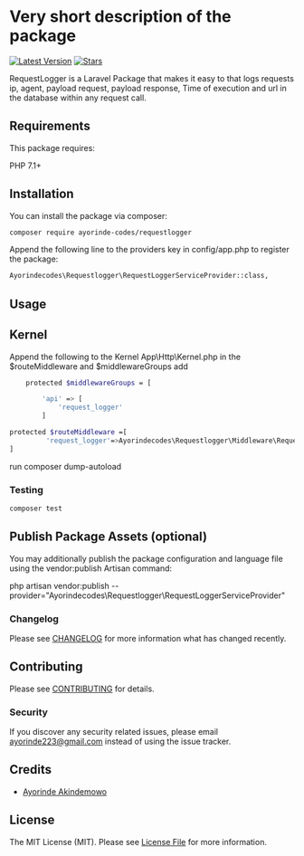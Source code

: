 # Very short description of the package

[![Latest Version](https://img.shields.io/github/stars/Ayorinde-Codes/RequestLogger.svg?style=flat-square)](https://github.com/Ayorinde-Codes/RequestLogger/releases)
[![Stars](https://img.shields.io/github/stars/Ayorinde-Codes/RequestLogger.svg?style=flat-square)](https://github.com/Ayorinde-Codes/RequestLogger/stargazers)

RequestLogger is a Laravel Package that makes it easy to that logs requests ip, agent, payload request, payload response, Time of execution and url in the database within any request call.

## Requirements
This package requires:

PHP 7.1+
## Installation

You can install the package via composer:

```bash
composer require ayorinde-codes/requestlogger
```

Append the following line to the providers key in config/app.php to register the package:

```bash
Ayorindecodes\Requestlogger\RequestLoggerServiceProvider::class,
```
## Usage
## Kernel 

Append the following to the Kernel App\Http\Kernel.php in the $routeMiddleware and $middlewareGroups add
```bash
    protected $middlewareGroups = [

        'api' => [
            'request_logger'
        ]

protected $routeMiddleware =[
         'request_logger'=>Ayorindecodes\Requestlogger\Middleware\RequestLoggerMiddleware::class,
]
```

run composer dump-autoload


### Testing

``` bash
composer test
```

## Publish Package Assets (optional)
You may additionally publish the package configuration and language file using the vendor:publish Artisan command:

php artisan vendor:publish --provider="Ayorindecodes\Requestlogger\RequestLoggerServiceProvider"

### Changelog

Please see [CHANGELOG](CHANGELOG.md) for more information what has changed recently.

## Contributing

Please see [CONTRIBUTING](CONTRIBUTING.md) for details.

### Security

If you discover any security related issues, please email ayorinde223@gmail.com instead of using the issue tracker.

## Credits

- [Ayorinde Akindemowo](https://github.com/ayorinde-codes)

## License

The MIT License (MIT). Please see [License File](LICENSE.md) for more information.
